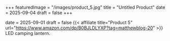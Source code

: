 +++
featuredImage = "/images/product_5.jpg"
title = "Untitled Product"
date = 2025-09-04
draft = false
+++

date = 2025-09-01
draft = false
{{< affiliate title="Product 5" url="https://www.amazon.com/dp/B0BJLDLYXP?tag=matthewblog-20" >}}
LED camping lantern.
